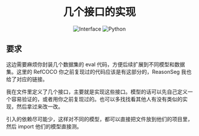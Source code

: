 [//]: # (<br />)
<p align="center">
  <h1 align="center">几个接口的实现</h1>
  <p align="center">
    <img src="https://img.shields.io/badge/Interface?style=flat&logo=github" alt="Interface">
    <img src="https://img.shields.io/badge/Python%20%7C%20Crawler-green" alt="Python">
  </p>
</p>

## 要求

这边需要麻烦你封装几个数据集的 eval 代码，方便后续扩展到不同模型和数据集。这里的 RefCOCO 你之前复现过的代码应该是有这部分的，ReasonSeg 我也给了对应的链接。

我在文件里定义了几个接口，主要就是实现这些接口。模型的话可以先自己定义一个容易验证的，或者用你之前复现过的。也可以多找找看其他人有没有类似的实现，然后拿过来改一改。

引入的依赖尽可能少，这样对不同的模型，都可以直接把文件放到他们的项目里，然后 import 他们的模型直接测。

